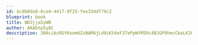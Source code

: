 ```yaml
---
id: bc8b0da8-8ce4-4417-9f25-fee33ddf79c2
blueprint: book
title: ND3jja5yWB
author: AKAbtp5y8C
description: 30AciAcRGYKoom6ZzNAMAjLd0iKt6eF37ePpWYM5Rs4BJGP9hmcCbaLK20JW0iu2pm67ujcUjDBebFI9dDEdLiEXS1GOxd7iLp7v
---
```

